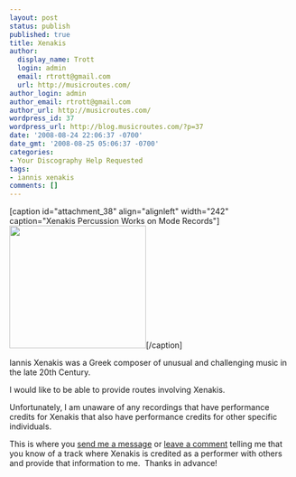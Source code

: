 ```yaml
---
layout: post
status: publish
published: true
title: Xenakis
author:
  display_name: Trott
  login: admin
  email: rtrott@gmail.com
  url: http://musicroutes.com/
author_login: admin
author_email: rtrott@gmail.com
author_url: http://musicroutes.com/
wordpress_id: 37
wordpress_url: http://blog.musicroutes.com/?p=37
date: '2008-08-24 22:06:37 -0700'
date_gmt: '2008-08-25 05:06:37 -0700'
categories:
- Your Discography Help Requested
tags:
- iannis xenakis
comments: []
---
```

<p>[caption id="attachment_38" align="alignleft" width="242" caption="Xenakis Percussion Works on Mode Records"]<a href="http://www.moderecords.com/catalog/171_173xenakis.html" target="_blank"><img class="size-medium wp-image-38" title="Xenakis Percussion Works on Mode Records" src="http://blog.musicroutes.com/wp-content/uploads/2008/08/xenakis.jpg" alt="" width="242" height="217" /></a>[/caption]</p>
<p>Iannis Xenakis was a Greek composer of unusual and challenging music in the late 20th Century.</p>
<p>I would like to be able to provide routes involving Xenakis.</p>
<p>Unfortunately, I am unaware of any recordings that have performance credits for Xenakis that also have performance credits for other specific individuals.</p>
<p>This is where you <a href="http://musicroutes.com/contact.php" target="_blank">send me a message</a> or <a href="http://blog.musicroutes.com/?p=37#respond">leave a comment</a> telling me that you know of a track where Xenakis is credited as a performer with others and provide that information to me.  Thanks in advance!</p>
